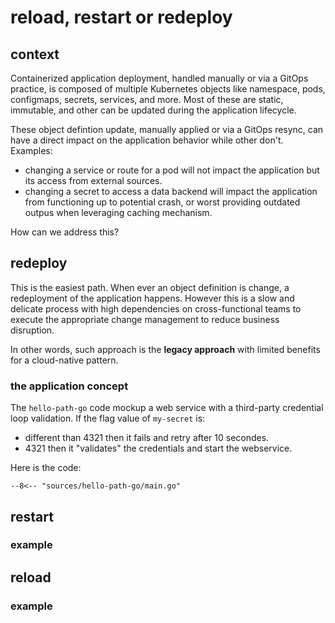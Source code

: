 # reload, restart or redeploy

## context
Containerized application deployment, handled manually or via a GitOps practice, is composed of multiple Kubernetes objects like namespace, pods, configmaps, secrets, services, and more. Most of these are static, immutable, and other can be updated during the application lifecycle. 

These object defintion update, manually applied or via a GitOps resync, can have a direct impact on the application behavior while other don't. Examples:
- changing a service or route for a pod will not impact the application but its access from external sources.
- changing a secret to access a data backend will impact the application from functioning up to potential crash, or worst providing outdated outpus when leveraging caching mechanism.  

How can we address this?

## redeploy
This is the easiest path. When ever an object definition is change, a redeployment of the application happens. However this is a slow and delicate process with high dependencies on cross-functional teams to execute the appropriate change management to reduce business disruption. 

In other words, such approach is the **legacy approach** with limited benefits for a cloud-native pattern. 

### the application concept

The ```hello-path-go``` code mockup a web service with a third-party credential loop validation. If the flag value of ```my-secret``` is:
- different than 4321 then it fails and retry after 10 secondes.
- 4321 then it "validates" the credentials and start the webservice. 

Here is the code: 

```Golang
--8<-- "sources/hello-path-go/main.go"
```


## restart

### example

## reload

### example






